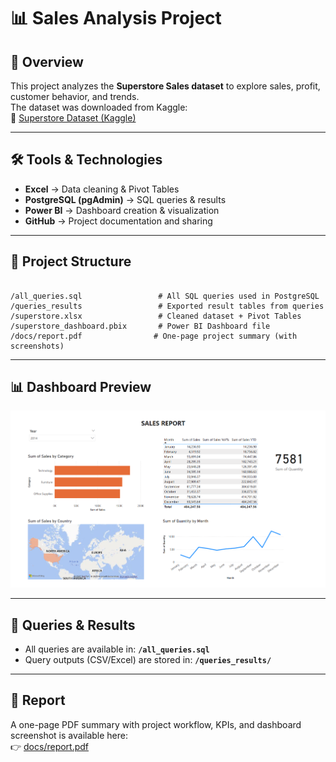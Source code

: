 # 📊 Sales Analysis Project

## 📌 Overview
This project analyzes the **Superstore Sales dataset** to explore sales, profit, customer behavior, and trends.  
The dataset was downloaded from Kaggle:  
🔗 [Superstore Dataset (Kaggle)](https://www.kaggle.com/datasets/vivek468/superstore-dataset-final?resource=download)

---

## 🛠 Tools & Technologies
- **Excel** → Data cleaning & Pivot Tables  
- **PostgreSQL (pgAdmin)** → SQL queries & results  
- **Power BI** → Dashboard creation & visualization  
- **GitHub** → Project documentation and sharing  

---

## 📂 Project Structure
```

/all_queries.sql                 # All SQL queries used in PostgreSQL
/queries_results                 # Exported result tables from queries
/superstore.xlsx                 # Cleaned dataset + Pivot Tables
/superstore_dashboard.pbix       # Power BI Dashboard file
/docs/report.pdf                # One-page project summary (with screenshots)

```

---

## 📊 Dashboard Preview

![Dashboard Screenshot](docs/superstore_dashboard.png)

---

## 🧾 Queries & Results
- All queries are available in: **`/all_queries.sql`**  
- Query outputs (CSV/Excel) are stored in: **`/queries_results/`**

---

## 📄 Report
A one-page PDF summary with project workflow, KPIs, and dashboard screenshot is available here:  
👉 [docs/report.pdf](docs/report.pdf)





